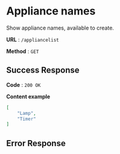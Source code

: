 # Appliance names #

Show appliance names, available to create.

**URL** : `/appliancelist`

**Method** : `GET`

## Success Response

**Code** : `200 OK`

**Content example**

```json
[
    "Lamp",
    "Timer"
]
```

## Error Response
